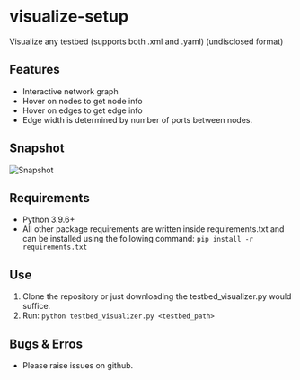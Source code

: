 # visualize-setup
Visualize any testbed (supports both .xml and .yaml) (undisclosed format)

## Features
* Interactive network graph
* Hover on nodes to get node info
* Hover on edges to get edge info
* Edge width is determined by number of ports between nodes.
## Snapshot
![Snapshot](https://github.com/abhira0/visualize-setup/blob/main/pics/snapshot.PNG)
<br>

## Requirements
* Python 3.9.6+
* All other package requirements are written inside requirements.txt and can be installed using the following command:
`pip install -r requirements.txt`

## Use
1. Clone the repository or just downloading the testbed_visualizer.py would suffice.
2. Run: `python testbed_visualizer.py <testbed_path>`
## Bugs & Erros
* Please raise issues on github.
